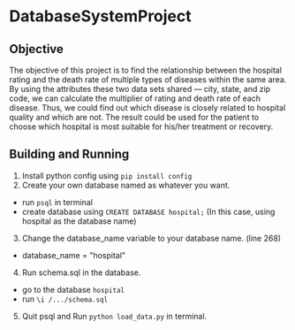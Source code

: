 # DatabaseSystemProject

## Objective

The objective of this project is to find the relationship between the hospital rating and the death rate of multiple types of diseases within the same area. By using the attributes these two data sets shared — city, state, and zip code, we can calculate the multiplier of rating and death rate of each disease. Thus, we could find out which disease is closely related to hospital quality and which are not. The result could be used for the patient to choose which hospital is most suitable for his/her treatment or recovery.

## Building and Running

1. Install python config using `pip install config`
2. Create your own database named as whatever you want. 
- run `psql` in terminal
- create database using `CREATE DATABASE hospital;` (In this case, using hospital as the database name)
3. Change the database_name variable to your database name. (line 268)
- database_name = "hospital"
4. Run schema.sql in the database. 
- go to the database `hospital`
- run `\i /.../schema.sql`
5. Quit psql and Run `python load_data.py` in terminal. 	